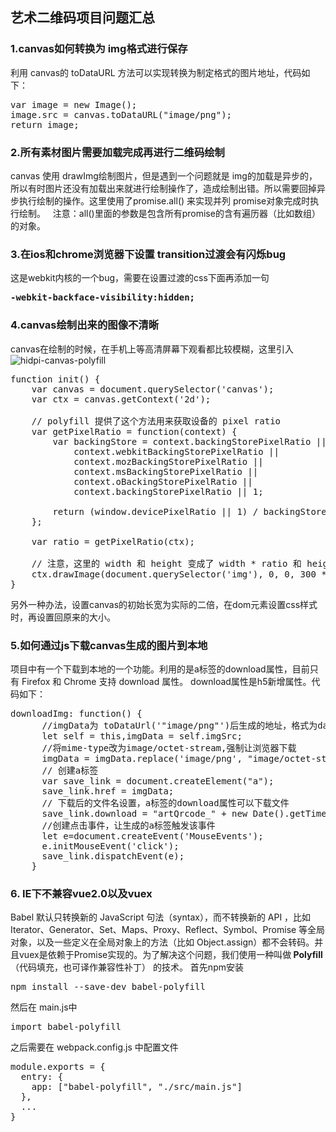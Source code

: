 ## 艺术二维码项目问题汇总    

### 1.canvas如何转换为 img格式进行保存
利用 canvas的 toDataURL 方法可以实现转换为制定格式的图片地址，代码如下：
<pre>
var image = new Image();  
image.src = canvas.toDataURL("image/png");
return image; 
</pre>   
### 2.所有素材图片需要加载完成再进行二维码绘制
canvas 使用 drawImg绘制图片，但是遇到一个问题就是 img的加载是异步的，所以有时图片还没有加载出来就进行绘制操作了，造成绘制出错。所以需要回掉异步执行绘制的操作。这里使用了promise.all() 来实现并列 promise对象完成时执行绘制。  
注意：all()里面的参数是包含所有promise的含有遍历器（比如数组）的对象。
### 3.在ios和chrome浏览器下设置 transition过渡会有闪烁bug
这是webkit内核的一个bug，需要在设置过渡的css下面再添加一句 
<pre><b>-webkit-backface-visibility:hidden;</b></pre>
### 4.canvas绘制出来的图像不清晰
canvas在绘制的时候，在手机上等高清屏幕下观看都比较模糊，这里引入
![hidpi-canvas-polyfill](https://github.com/jondavidjohn/hidpi-canvas-polyfill.git)
<pre>
function init() {
    var canvas = document.querySelector('canvas');
    var ctx = canvas.getContext('2d');

    // polyfill 提供了这个方法用来获取设备的 pixel ratio
    var getPixelRatio = function(context) {
        var backingStore = context.backingStorePixelRatio ||
            context.webkitBackingStorePixelRatio ||
            context.mozBackingStorePixelRatio ||
            context.msBackingStorePixelRatio ||
            context.oBackingStorePixelRatio ||
            context.backingStorePixelRatio || 1;

        return (window.devicePixelRatio || 1) / backingStore;
    };

    var ratio = getPixelRatio(ctx);     

    // 注意，这里的 width 和 height 变成了 width * ratio 和 height * ratio
    ctx.drawImage(document.querySelector('img'), 0, 0, 300 * ratio, 90 * ratio);
}
</pre>

另外一种办法，设置canvas的初始长宽为实际的二倍，在dom元素设置css样式时，再设置回原来的大小。

### 5.如何通过js下载canvas生成的图片到本地
项目中有一个下载到本地的一个功能。利用的是a标签的download属性，目前只有 Firefox 和 Chrome 支持 download 属性。 download属性是h5新增属性。代码如下：
<pre>
downloadImg: function() {
      //imgData为 toDataUrl('"image/png"')后生成的地址，格式为data:image/png;base64,...
      let self = this,imgData = self.imgSrc;
      //将mime-type改为image/octet-stream,强制让浏览器下载
      imgData = imgData.replace('image/png', "image/octet-stream");
      // 创建a标签
      var save_link = document.createElement("a");
      save_link.href = imgData;
      // 下载后的文件名设置，a标签的download属性可以下载文件
      save_link.download = "artQrcode_" + new Date().getTime() + "." + "png";
      //创建点击事件，让生成的a标签触发该事件
      let e=document.createEvent('MouseEvents');
      e.initMouseEvent('click');
      save_link.dispatchEvent(e);
    }
</pre>
### 6. IE下不兼容vue2.0以及vuex
Babel 默认只转换新的 JavaScript 句法（syntax），而不转换新的 API ，比如 Iterator、Generator、Set、Maps、Proxy、Reflect、Symbol、Promise 等全局对象，以及一些定义在全局对象上的方法（比如 Object.assign）都不会转码。并且vuex是依赖于Promise实现的。为了解决这个问题，我们使用一种叫做<b> Polyfill</b> （代码填充，也可译作兼容性补丁） 的技术。 
首先npm安装
<pre>
npm install --save-dev babel-polyfill
</pre>
然后在 main.js中
<pre>
import babel-polyfill
</pre>
之后需要在 webpack.config.js 中配置文件
<pre>
module.exports = {
  entry: {
    app: ["babel-polyfill", "./src/main.js"]
  },
  ...
}
</pre>






